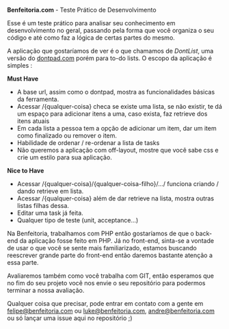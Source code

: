 **Benfeitoria.com** - Teste Prático de Desenvolvimento

Esse é um teste prático para analisar seu conhecimento em desenvolvimento no geral, passando pela forma que você organiza o seu código e até como faz a lógica de certas partes do mesmo.

A aplicação que gostaríamos de ver é o que chamamos de *DontList*, uma versão do [dontpad.com](dontpad.com) porém para to-do lists. 
O escopo da aplicação é simples :

**Must Have**
- A base url, assim como o dontpad, mostra as funcionalidades básicas da ferramenta.
- Acessar  /{qualquer-coisa} checa se existe uma lista, se não existir, te dá um espaço para adicionar itens a uma, caso exista, faz retrieve dos itens atuais
- Em cada lista a pessoa tem a opção de adicionar um item, dar um item como finalizado ou remover o item.
- Habilidade de ordenar / re-ordenar a lista de tasks
- Não queremos a aplicação com off-layout, mostre que você sabe css e crie um estilo para sua aplicação.

**Nice to Have**
- Acessar /{qualquer-coisa}/{qualquer-coisa-filho}/.../ funciona criando / dando retrieve em lista.
- Acessar /{qualquer-coisa} além de dar retrieve na lista, mostra outras listas filhas dessa.
- Editar uma task já feita.
- Qualquer tipo de teste (unit, acceptance...)

Na Benfeitoria, trabalhamos com PHP então gostaríamos de que o back-end da aplicação fosse feito em PHP. Já no front-end, sinta-se a vontade de usar o que você se sente mais familiarizado, estamos buscando reescrever grande parte do front-end então daremos bastante atenção a essa parte.

Avaliaremos também como você trabalha com GIT, então esperamos que no fim do seu projeto você nos envie o seu repositório para podermos terminar a nossa avaliação.

Qualquer coisa que precisar, pode entrar em contato com a gente em felipe@benfeitoria.com ou luke@benfeitoria.com, andre@benfeitoria.com ou só lançar uma issue aqui no repositório ;)
